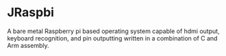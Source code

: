 # JRaspbi
A bare metal Raspberry pi based operating system capable of hdmi output, keyboard recognition, and pin outputting written in a combination of C and Arm assembly.
